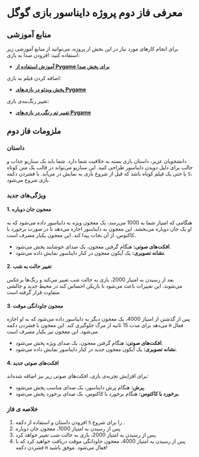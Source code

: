 # معرفی فاز دوم پروژه دایناسور بازی گوگل

## منابع آموزشی
برای انجام کارهای مورد نیاز در این بخش از پروژه، می‌توانید از منابع آموزشی زیر استفاده کنید:
افزودن صدا به بازی:
  - **[آموزش استفاده از Pygame برای پخش صدا](https://realpython.com/pygame-a-primer/#sound-effects)**

اضافه کردن فیلم به بازی:
  - **[پخش ویدئو در بازی‌های Pygame](https://stackoverflow.com/questions/4183208/can-i-play-a-video-file-in-pygame-if-so-how)**

تغییر رنگ‌بندی بازی:
  - **[تغییر تم رنگی در بازی‌های Pygame](https://stackoverflow.com/questions/25572059/how-can-i-change-the-color-of-my-sprite-in-pygame)**

## ملزومات فاز دوم

### داستان
دانشجویان عزیز، داستان بازی بسته به خلاقیت شما دارد. شما باید یک سناریو جذاب و جالب برای دلیل دویدن دایناسور طراحی کنید. این سناریو می‌تواند در قالب یک متن کوتاه یا حتی یک فیلم کوتاه باشد که قبل از شروع بازی به نمایش در می‌آید. با فشردن دکمه `S`، بازی شروع می‌شود.

### ویژگی‌های جدید

#### 1. معجون جان دوباره
هنگامی که امتیاز شما به 1000 می‌رسد، یک معجون ویژه به دایناسور داده می‌شود که به او یک جان دوباره می‌بخشد. این معجون به دایناسور اجازه می‌دهد تا در صورت برخورد با کاکتوس، از آن نجات پیدا کند. این معجون یکبار مصرف است.

- **افکت‌های صوتی:** هنگام گرفتن معجون، یک صدای خوشایند پخش می‌شود.
- **نشانه تصویری:** یک آیکون معجون در کنار دایناسور نمایش داده می‌شود.

#### 2. تغییر حالت به شب
بعد از رسیدن به امتیاز 2000، بازی به حالت شب تغییر می‌کند و رنگ‌ها برعکس می‌شوند. این تغییرات باعث می‌شود تا بازیکن احساس کند در محیط جدید و چالشی متفاوت قرار گرفته است.

#### 3. معجون جاودانگی موقت
پس از گذشتن از امتیاز 4000، یک معجون دیگر به دایناسور داده می‌شود که به او اجازه می‌دهد برای مدت 15 ثانیه از مرگ جلوگیری کند. این معجون با فشردن دکمه `H` فعال می‌شود. این معجون نیز یکبار مصرف است.

- **افکت‌های صوتی:** هنگام گرفتن معجون، یک صدای ویژه پخش می‌شود.
- **نشانه تصویری:** یک آیکون معجون جدید در کنار دایناسور نمایش داده می‌شود.

#### 4. افکت‌های صوتی جدید
برای افزایش تجربه‌ی بازی، افکت‌های صوتی زیر نیز اضافه شده‌اند:

- **پرش:** هنگام پرش دایناسور، یک صدای مناسب پخش می‌شود.
- **برخورد با کاکتوس:** هنگام برخورد با کاکتوس، یک صدای برخورد پخش می‌شود.

### خلاصه ی فاز
1. افزودن داستان و استفاده از دکمه `S` را برای شروع .
2. پس از رسیدن به امتیاز 1000، معجون جان دوباره
3. پس از رسیدن به امتیاز 2000، بازی به حالت شب تغییر خواهد کرد.
4. پس از رسیدن به امتیاز 4000، معجون جاودانگی موقت دریافت خواهید کرد که با فشردن دکمه `H` فعال می‌شود.
موفق باشید!

